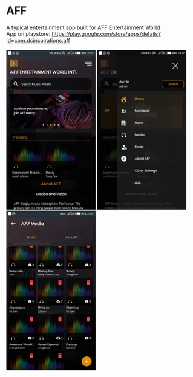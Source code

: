 # AFF
A typical entertainment app built for AFF Entertainment World <br/>
App on playstore: 
https://play.google.com/store/apps/details?id=com.dcinspirations.aff
<br/>
<br/>
<img src="images/a1.jpeg" height="420"/>
<img src="images/a2.jpeg" height="420"/>
<img src="images/a3.jpeg" height="420"/>
